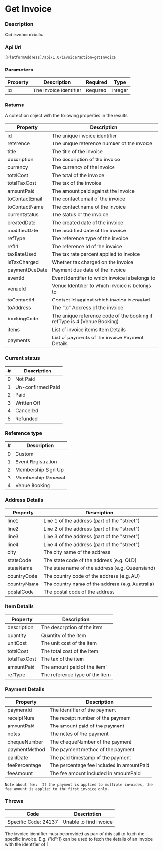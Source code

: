 # Get Invoice

### Description

Get invoice details.

### Api Url

`[PlatformAddress]/api/1.0/invoice?action=getInvoice`

### Parameters

| Property | Description | Required | Type |
| --- | --- | --- | --- |
| id | The invoice identifier | Required | integer |

### Returns

A collection object with the following properties in the results

| Property | Description |
| -------- | ----------- |
| id             | The unique invoice identifier                                            |
| reference      | The unique reference number of the invoice                               |
| title          | The title of the invoice                                                 |
| description    | The description of the invoice                                           |
| currency       | The currency of the invoice                                              |
| totalCost      | The total of the invoice                                                 |
| totalTaxCost   | The tax of the invoice                                                   |
| amountPaid     | The amount paid against the invoice                                      |
| toContactEmail | The contact email of the invoice                                         |
| toContactName  | The contact name of the invoice                                          |
| currentStatus  | The status of the invoice                                                |
| createdDate    | The created date of the invoice                                          |
| modifiedDate   | The modified date of the invoice                                         |
| refType        | The reference type of the invoice                                        |
| refId          | The reference Id of the invoice                                          |
| taxRateUsed    | The tax rate percent applied to invoice                                  |
| isTaxCharged   | Whether tax charged on the invoice                                       |
| paymentDueDate | Payment due date of the invoice                                          |
| eventId        | Event Identifier to which invoice is belongs to                          |
| venueId        | Venue Identifier to which invoice is belongs to                          |
| toContactId    | Contact Id against which invoice is created                              |
| toAddress      | The “to” Address of the invoice                                          |
| bookingCode    | The unique reference code of the booking if refType is 4 (Venue Booking) |
| items          | List of invoice items Item Details                                       |
| payments       | List of payments of the invoice Payment Details                          |


### Current status

| # | Description |
| - | --- |
| 0 | Not Paid
| 1 | Un-confirmed Paid
| 2 | Paid
| 3 | Written Off
| 4 | Cancelled
| 5 | Refunded

### Reference type

| # | Description |
| - | --- |
| 0 | Custom |
| 1 | Event Registration |
| 2 | Membership Sign Up |
| 3 | Membership Renewal |
| 4 | Venue Booking |

### Address Details

| Property | Description |
| -------- | ----------- |
| line1          | Line 1 of the address (part of the "street")                             |
| line2          | Line 2 of the address (part of the "street")                             |
| line3          | Line 3 of the address (part of the "street")                             |
| line4          | Line 4 of the address (part of the "street")                             |
| city           | The city name of the address                                             |
| stateCode      | The state code of the address (e.g. QLD)                                 |
| stateName      | The state name of the address (e.g. Queensland)                          |
| countryCode    | The country code of the address (e.g. AU)                                |
| countryName    | The country name of the address (e.g. Australia)                         |
| postalCode     | The postal code of the address                                           |


### Item Details

| Property | Description |
| -------- | ----------- |
| description    | The description of the item                      |
| quantity       | Quantity of the item                             |
| unitCost       | The unit cost of the item                        |
| totalCost      | The total cost of the item                       |
| totalTaxCost   | The tax of the item                              |
| amountPaid     | The amount paid of the item'                     |
| refType        | The reference type of the item                   |

### Payment Details

| Property | Description |
| -------- | ----------- |
| paymentId      | The identifier of the payment                    |
| receiptNum     | The receipt number of the payment                |
| amountPaid     | The amount paid of the payment                   |
| notes          | The notes of the payment                         |
| chequeNumber   | The chequeNumber of the payment                  |
| paymentMethod  | The payment method of the payment                |
| paidDate       | The paid timestamp of the payment                |
| feePercentage  | The percentage fee included in amountPaid        |
| feeAmount      | The fee amount included in amountPaid            |

`Note about fee: 
If the payment is applied to multiple invoices, the fee amount is applied to the first invoice only.`


### Throws

| Code | Description |
| ---- | ----------- |
| Specific Code: 24137 | Unable to find invoice |

The invoice identifier must be provided as part of this call to fetch the specific invoice. E.g. {"id":1} can be used to fetch the details of an invoice with the identifier of 1.
